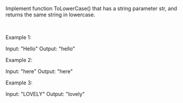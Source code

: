 Implement function ToLowerCase() that has a string parameter str, and returns the same string in lowercase.

&nbsp;


Example 1:


Input: &quot;Hello&quot;
Output: &quot;hello&quot;



Example 2:


Input: &quot;here&quot;
Output: &quot;here&quot;



Example 3:


Input: &quot;LOVELY&quot;
Output: &quot;lovely&quot;




